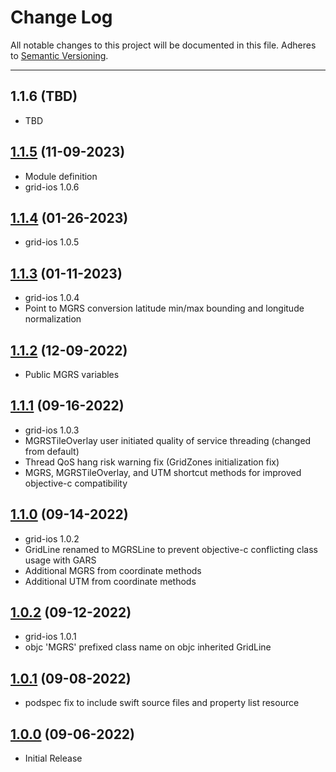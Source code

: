 # Change Log
All notable changes to this project will be documented in this file.
Adheres to [Semantic Versioning](http://semver.org/).

---

## 1.1.6 (TBD)

* TBD

## [1.1.5](https://github.com/ngageoint/mgrs-ios/releases/tag/1.1.5) (11-09-2023)

* Module definition
* grid-ios 1.0.6

## [1.1.4](https://github.com/ngageoint/mgrs-ios/releases/tag/1.1.4) (01-26-2023)

* grid-ios 1.0.5

## [1.1.3](https://github.com/ngageoint/mgrs-ios/releases/tag/1.1.3) (01-11-2023)

* grid-ios 1.0.4
* Point to MGRS conversion latitude min/max bounding and longitude normalization

## [1.1.2](https://github.com/ngageoint/mgrs-ios/releases/tag/1.1.2) (12-09-2022)

* Public MGRS variables

## [1.1.1](https://github.com/ngageoint/mgrs-ios/releases/tag/1.1.1) (09-16-2022)

* grid-ios 1.0.3
* MGRSTileOverlay user initiated quality of service threading (changed from default)
* Thread QoS hang risk warning fix (GridZones initialization fix)
* MGRS, MGRSTileOverlay, and UTM shortcut methods for improved objective-c compatibility

## [1.1.0](https://github.com/ngageoint/mgrs-ios/releases/tag/1.1.0) (09-14-2022)

* grid-ios 1.0.2
* GridLine renamed to MGRSLine to prevent objective-c conflicting class usage with GARS
* Additional MGRS from coordinate methods
* Additional UTM from coordinate methods

## [1.0.2](https://github.com/ngageoint/mgrs-ios/releases/tag/1.0.2) (09-12-2022)

* grid-ios 1.0.1
* objc 'MGRS' prefixed class name on objc inherited GridLine

## [1.0.1](https://github.com/ngageoint/mgrs-ios/releases/tag/1.0.1) (09-08-2022)

* podspec fix to include swift source files and property list resource

## [1.0.0](https://github.com/ngageoint/mgrs-ios/releases/tag/1.0.0) (09-06-2022)

* Initial Release
